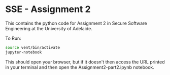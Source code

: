 # SSE - Assignment 2

This contains the python code for Assignment 2 in Secure Software Engineering at the University of Adelaide.

To Run:

```bash
source vent/bin/activate
jupyter-notebook
```

This should open your browser, but if it doesn't then access the URL printed in your terminal and then open the Assignment2-part2.ipynb notebook.
